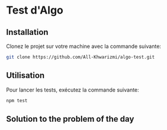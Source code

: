 # Test d'Algo

## Installation 
Clonez le projet sur votre machine avec la commande suivante:
```bash
git clone https://github.com/All-Khwarizmi/algo-test.git
```

## Utilisation
Pour lancer les tests, exécutez la commande suivante:
```bash
npm test
```

## Solution to the problem of the day

